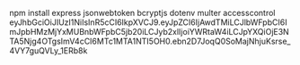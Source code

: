 npm install express jsonwebtoken bcryptjs dotenv multer accesscontrol
eyJhbGciOiJIUzI1NiIsInR5cCI6IkpXVCJ9.eyJpZCI6IjAwdTMiLCJlbWFpbCI6ImJpbHMzMjYxMUBnbWFpbC5jb20iLCJyb2xlIjoiYWRtaW4iLCJpYXQiOjE3NTA5Njg4OTgsImV4cCI6MTc1MTA1NTI5OH0.ebn2D7JoqQ0SoMajNhjuKsrse_4VY7guQVLy_1ERb8k
